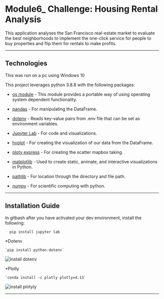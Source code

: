 # Module6_ Challenge: Housing Rental Analysis

This application analyses the San Francisco real-estate market to evaluate the best neighborhoods to implement the one-click service for people to buy properties and flip them for rentals to make profits.

---

## Technologies

This was run on a pc using Windows 10

This project leverages python 3.8.8 with the following packages:


* [os module](https://docs.python.org/3/library/os.html) - This module provides a portable way of using operating system dependent functionality.

* [pandas](https://pandas.pydata.org/docs) - For manipulating the DataFrame.

* [dotenv](https://pypi.org/project/python-dotenv/) - Reads key-value pairs from .env file that can be set as environment variables.

* [Jupyter Lab](https://jupyterlab.readthedocs.io.en/stable) - For code and visualizations.

* [hvplot](https://hvplot.holoviz.org/user_guide/Introduction.html) - For creating the visualization of our data from the DataFrame.

* [ploty express](https://plotly.com/python/plotly-express/) - For creating the scatter mapbox taking. 

* [matplotlib](https://matplotlib.org/) - Used to create static, animate, and interactive visualizations in Python.

* [pathlib](https://docs.python.org/3/library/pathlib.html) - For location through the directory and file path.


* [numpy](https://numpy.org/install/) - For scientific computing with python.

---

## Installation Guide

In gitbash after you have activated your dev environment, install the following:

```python
  pip install jupyter lab
```

*Dotenv

    `pip install python-dotenv`
    
    
![install dotenv](https://github.com/mckayav3/Module5_Challenge/blob/main/Images/install_dotenv.JPG)
   
*Plotly

    `conda install -c plotly plotly=4.13`
    
![install plotyly](https://github.com/mckayav3/Module6_Challenge/blob/main/Images/install_plotly.JPG)


---